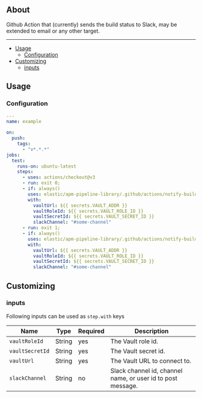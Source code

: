 ## About

Github Action that (currently) sends the build status to Slack, may be extended to email
or any other target.
___

* [Usage](#usage)
  * [Configuration](#configuration)
* [Customizing](#customizing)
  * [inputs](#inputs)

## Usage

### Configuration

```yaml
---
name: example

on:
  push:
    tags:
      - "v*.*.*"
jobs:
  test:
    runs-on: ubuntu-latest
    steps:
      - uses: actions/checkout@v3
      - run: exit 0;
      - if: always()
        uses: elastic/apm-pipeline-library/.github/actions/notify-build-status@current
        with:
          vaultUrl: ${{ secrets.VAULT_ADDR }}
          vaultRoleId: ${{ secrets.VAULT_ROLE_ID }}
          vaultSecretId: ${{ secrets.VAULT_SECRET_ID }}
          slackChannel: "#some-channel"
      - run: exit 1;
      - if: always()
        uses: elastic/apm-pipeline-library/.github/actions/notify-build-status@current
        with:
          vaultUrl: ${{ secrets.VAULT_ADDR }}
          vaultRoleId: ${{ secrets.VAULT_ROLE_ID }}
          vaultSecretId: ${{ secrets.VAULT_SECRET_ID }}
          slackChannel: "#some-channel"


```

## Customizing

### inputs

Following inputs can be used as `step.with` keys

| Name            | Type    | Required | Description                                             |
|-----------------|---------|------|-------------------------------------------------------------|
| `vaultRoleId`   | String  | yes  | The Vault role id.                                          |
| `vaultSecretId` | String  | yes  | The Vault secret id.                                        |
| `vaultUrl`      | String  | yes  | The Vault URL to connect to.                                |
| `slackChannel`  | String  | no   | Slack channel id, channel name, or user id to post message. |
